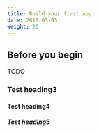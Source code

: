 ```yaml
---
title: Build your first app
date: 2019-03-05
weight: 20
---
```


## Before you begin

TODO

### Test heading3

#### Test heading4

##### Test heading5
